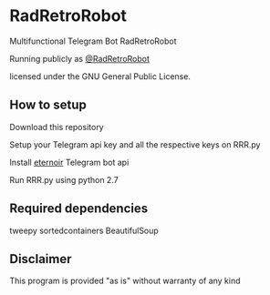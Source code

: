 # RadRetroRobot

Multifunctional Telegram Bot RadRetroRobot

Running publicly as [@RadRetroRobot](http://telegram.me/radretrorobot)

licensed under the GNU General Public License. 
 
## How to setup
Download this repository

Setup your Telegram api key and all the respective keys on RRR.py

Install [eternoir](https://github.com/eternnoir/pyTelegramBotAPI/) Telegram bot api

Run RRR.py using python 2.7

## Required dependencies

tweepy
sortedcontainers 
BeautifulSoup

## Disclaimer

This program is provided "as is" without warranty of any kind

